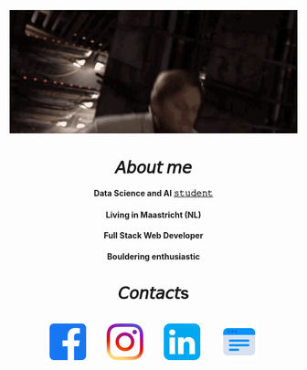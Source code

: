 <p align="center">
  <img src="assets/profile_intro.gif">
 </p>
 
<h1 align="center">𝘈𝘣𝘰𝘶𝘵 𝘮𝘦</h1>
             
<div align="center">
   <h4>Data Science and AI <a href="https://maastrichtuniversity.nl">𝚜𝚝𝚞𝚍𝚎𝚗𝚝</a></h4>
  <h4>Living in Maastricht (NL)</h4>
  <h4>Full Stack Web Developer</h4>
  <h4>Bouldering enthusiastic</h4>
 
</div>

<h1 align="center">𝘊𝘰𝘯𝘵𝘢𝘤𝘵s</h1>
<br>
<div align="center">
  <a href="https://www.facebook.com/caastOS/" target="_blank"><img src="assets/facebook.png" width="64" height="64"></a>
  <span>  </span>
  <a href="https://www.instagram.com/c.asto/" target="_blank"><img src="assets/instagram.png" width="64" height="64"></a>
  <span>  </span>
  <a href="https://www.linkedin.com/in/claudiocastorina2/" target="_blank"><img src="assets/linkedin.png" width="64" height="64"></a>
  <span>  </span>
  <a href="https://claudiocastorina.com" target="_blank"><img src="assets/portfolio.png" width="64" height="64"></a>
</div>
